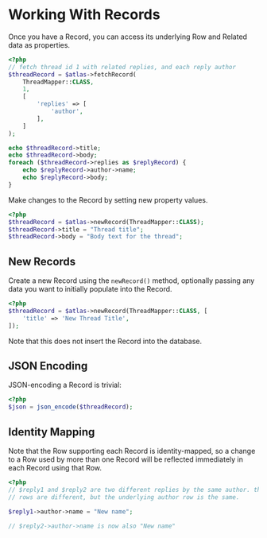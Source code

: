 # Working With Records

Once you have a Record, you can access its underlying Row and Related data
as properties.

```php
<?php
// fetch thread id 1 with related replies, and each reply author
$threadRecord = $atlas->fetchRecord(
    ThreadMapper::CLASS,
    1,
    [
        'replies' => [
            'author',
        ],
    ]
);

echo $threadRecord->title;
echo $threadRecord->body;
foreach ($threadRecord->replies as $replyRecord) {
    echo $replyRecord->author->name;
    echo $replyRecord->body;
}
```

Make changes to the Record by setting new property values.

```php
<?php
$threadRecord = $atlas->newRecord(ThreadMapper::CLASS);
$threadRecord->title = "Thread title";
$threadRecord->body = "Body text for the thread";
```

## New Records

Create a new Record using the `newRecord()` method, optionally passing any data
you want to initially populate into the Record.

```php
<?php
$threadRecord = $atlas->newRecord(ThreadMapper::CLASS, [
    'title' => 'New Thread Title',
]);
```

Note that this does not insert the Record into the database.

## JSON Encoding

JSON-encoding a Record is trivial:

```php
<?php
$json = json_encode($threadRecord);
```

## Identity Mapping

Note that the Row supporting each Record is identity-mapped, so a change to
a Row used by more than one Record will be reflected immediately in each
Record using that Row.

 ```php
<?php
// $reply1 and $reply2 are two different replies by the same author. the reply
// rows are different, but the underlying author row is the same.

$reply1->author->name = "New name";

// $reply2->author->name is now also "New name"
```
